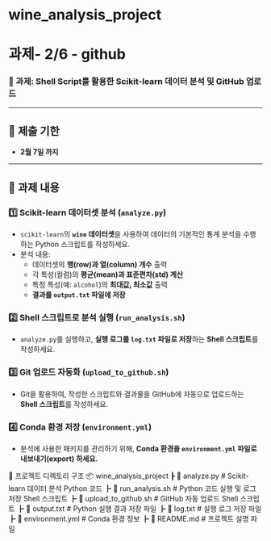 # wine_analysis_project
# 과제- 2/6 - github

### **📌 과제: Shell Script를 활용한 Scikit-learn 데이터 분석 및 GitHub 업로드**

---

## **📅 제출 기한**

- **2월 7일 까지**

---

## **📌 과제 내용**

### **1️⃣ Scikit-learn 데이터셋 분석 (`analyze.py`)**

- `scikit-learn`의 **`wine` 데이터셋**을 사용하여 데이터의 기본적인 통계 분석을 수행하는 Python 스크립트를 작성하세요.
- 분석 내용:
    - 데이터셋의 **행(row)과 열(column) 개수** 출력
    - 각 특성(컬럼)의 **평균(mean)과 표준편차(std) 계산**
    - 특정 특성(예: `alcohol`)의 **최대값, 최소값** 출력
    - **결과를 `output.txt` 파일에 저장**

### **2️⃣ Shell 스크립트로 분석 실행 (`run_analysis.sh`)**

- `analyze.py`를 실행하고, **실행 로그를 `log.txt` 파일로 저장**하는 **Shell 스크립트**를 작성하세요.

### **3️⃣ Git 업로드 자동화 (`upload_to_github.sh`)**

- Git을 활용하여, 작성한 스크립트와 결과물을 GitHub에 자동으로 업로드하는 **Shell 스크립트**를 작성하세요.

### **4️⃣ Conda 환경 저장 (`environment.yml`)**

- 분석에 사용한 패키지를 관리하기 위해, **Conda 환경을 `environment.yml` 파일로 내보내기(export) 하세요.**

📂 프로젝트 디렉토리 구조
📦 wine_analysis_project
 ┣ 📜 analyze.py            # Scikit-learn 데이터 분석 Python 코드
 ┣ 📜 run_analysis.sh       # Python 코드 실행 및 로그 저장 Shell 스크립트
 ┣ 📜 upload_to_github.sh   # GitHub 자동 업로드 Shell 스크립트
 ┣ 📜 output.txt            # Python 실행 결과 저장 파일
 ┣ 📜 log.txt               # 실행 로그 저장 파일
 ┣ 📜 environment.yml       # Conda 환경 정보
 ┣ 📜 README.md             # 프로젝트 설명 파일
